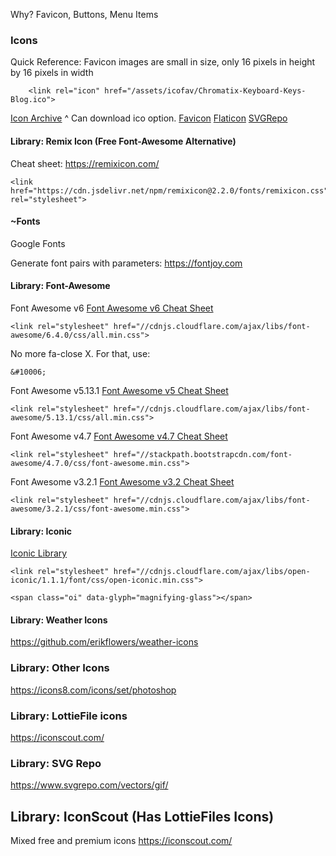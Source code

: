 
Why? Favicon, Buttons, Menu Items

### Icons
Quick Reference:
Favicon images are small in size, only 16 pixels in height by 16 pixels in width

```
    <link rel="icon" href="/assets/icofav/Chromatix-Keyboard-Keys-Blog.ico">
```


[Icon Archive](https://iconarchive.com/tag/search)
^ Can download ico option.
[Favicon](https://favicon.io/)
[Flaticon](https://www.flaticon.com/)
[SVGRepo](https://www.svgrepo.com/)


#### Library: Remix Icon (Free Font-Awesome Alternative)
Cheat sheet: https://remixicon.com/
```
<link href="https://cdn.jsdelivr.net/npm/remixicon@2.2.0/fonts/remixicon.css" rel="stylesheet">
```

#### ~Fonts

Google Fonts

Generate font pairs with parameters: https://fontjoy.com

#### Library: Font-Awesome


Font Awesome v6
[Font Awesome v6 Cheat Sheet](https://kapeli.com/cheat_sheets/Font_Awesome.docset/Contents/Resources/Documents/index)
```
<link rel="stylesheet" href="//cdnjs.cloudflare.com/ajax/libs/font-awesome/6.4.0/css/all.min.css">
```

No more fa-close X. For that, use:
```
&#10006;
```

Font Awesome v5.13.1
[Font Awesome v5 Cheat Sheet](https://fontawesome.com/v5/search?o=r&m=free)
```
<link rel="stylesheet" href="//cdnjs.cloudflare.com/ajax/libs/font-awesome/5.13.1/css/all.min.css">
```

Font Awesome v4.7
[Font Awesome v4.7 Cheat Sheet](https://fontawesome.com/v4.7.0/cheatsheet/)
```
<link rel="stylesheet" href="//stackpath.bootstrapcdn.com/font-awesome/4.7.0/css/font-awesome.min.css">
```

Font Awesome v3.2.1
[Font Awesome v3.2 Cheat Sheet](https://fontawesome.com/v3/cheatsheet/)
```
<link rel="stylesheet" href="//cdnjs.cloudflare.com/ajax/libs/font-awesome/3.2.1/css/font-awesome.min.css">
```

#### Library: Iconic

[Iconic Library](https://useiconic.com/open)

```
<link rel="stylesheet" href="//cdnjs.cloudflare.com/ajax/libs/open-iconic/1.1.1/font/css/open-iconic.min.css">

<span class="oi" data-glyph="magnifying-glass"></span>
```

#### Library: Weather Icons
https://github.com/erikflowers/weather-icons

### Library: Other Icons
https://icons8.com/icons/set/photoshop

### Library: LottieFile icons
https://iconscout.com/

### Library: SVG Repo
https://www.svgrepo.com/vectors/gif/

## Library: IconScout (Has LottieFiles Icons)
Mixed free and premium icons
https://iconscout.com/
